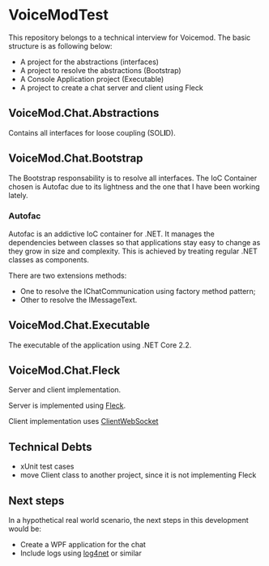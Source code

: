 # VoiceModTest

This repository belongs to a technical interview for Voicemod. The basic structure is as following below:
* A project for the abstractions (interfaces)
* A project to resolve the abstractions (Bootstrap)
* A Console Application project (Executable)
* A project to create a chat server and client using Fleck


## VoiceMod.Chat.Abstractions

Contains all interfaces for loose coupling (SOL**I**D).

## VoiceMod.Chat.Bootstrap

The Bootstrap responsability is to resolve all interfaces. The IoC Container chosen is Autofac due to its lightness and the one that I have been working lately.

### Autofac
Autofac is an addictive IoC container for .NET. It manages the dependencies between classes so that applications stay easy to change as they grow in size and complexity. This is achieved by treating regular .NET classes as components.

There are two extensions methods: 

* One to resolve the IChatCommunication using factory method pattern;
* Other to resolve the IMessageText. 

## VoiceMod.Chat.Executable

The executable of the application using .NET Core 2.2.

## VoiceMod.Chat.Fleck

Server and client implementation.

Server is implemented using [Fleck](https://github.com/statianzo/Fleck).

Client implementation uses [ClientWebSocket](https://docs.microsoft.com/en-us/dotnet/api/system.net.websockets.clientwebsocket?view=netcore-2.2)

## Technical Debts
* xUnit test cases
* move Client class to another project, since it is not implementing Fleck

## Next steps

In a hypothetical real world scenario, the next steps in this development would be:
* Create a WPF application for the chat
* Include logs using [log4net](https://logging.apache.org/log4net/) or similar 
 
